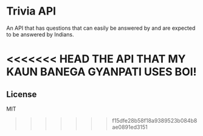 # Trivia API

An API that has questions that can easily be answered by and are expected to be answered by Indians.

<<<<<<< HEAD
THE API THAT MY KAUN BANEGA GYANPATI USES BOI!
=======
## License

MIT
>>>>>>> f15dfe28b58f18a9389523b084b8ae0891ed3151
